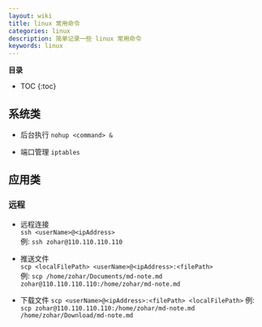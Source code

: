 ```yaml
---
layout: wiki
title: linux 常用命令
categories: linux
description: 简单记录一些 linux 常用命令
keywords: linux
---
```


**目录**

* TOC
{:toc}

## 系统类

* 后台执行 `nohup <command> &`  

* 端口管理 `iptables`

## 应用类

### 远程

* 远程连接  
`ssh <userName>@<ipAddress>`  
例: `ssh zohar@110.110.110.110`

* 推送文件  
`scp <localFilePath> <userName>@<ipAddress>:<filePath>`  
例: `scp /home/zohar/Documents/md-note.md zohar@110.110.110.110:/home/zohar/md-note.md`

* 下载文件
`scp <userName>@<ipAddress>:<filePath> <localFilePath>`
例: `scp zohar@110.110.110.110:/home/zohar/md-note.md /home/zohar/Download/md-note.md`
